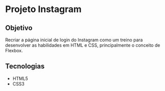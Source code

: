 # Projeto Instagram

## Objetivo

Recriar a página inicial de login do Instagram como um treino para desenvolver as habilidades em HTML e CSS, principalmente o conceito de Flexbox.

## Tecnologias
 - HTML5
 - CSS3